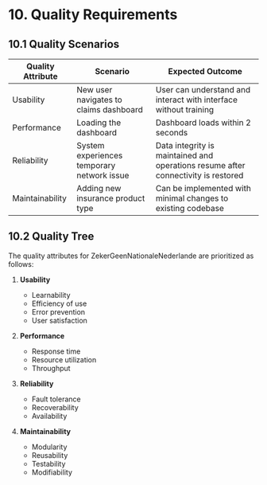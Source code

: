 # 10. Quality Requirements

## 10.1 Quality Scenarios

| Quality Attribute | Scenario | Expected Outcome |
|-------------------|----------|------------------|
| Usability | New user navigates to claims dashboard | User can understand and interact with interface without training |
| Performance | Loading the dashboard | Dashboard loads within 2 seconds |
| Reliability | System experiences temporary network issue | Data integrity is maintained and operations resume after connectivity is restored |
| Maintainability | Adding new insurance product type | Can be implemented with minimal changes to existing codebase |

## 10.2 Quality Tree

The quality attributes for ZekerGeenNationaleNederlande are prioritized as follows:

1. **Usability**
   - Learnability
   - Efficiency of use
   - Error prevention
   - User satisfaction

2. **Performance**
   - Response time
   - Resource utilization
   - Throughput

3. **Reliability**
   - Fault tolerance
   - Recoverability
   - Availability

4. **Maintainability**
   - Modularity
   - Reusability
   - Testability
   - Modifiability
